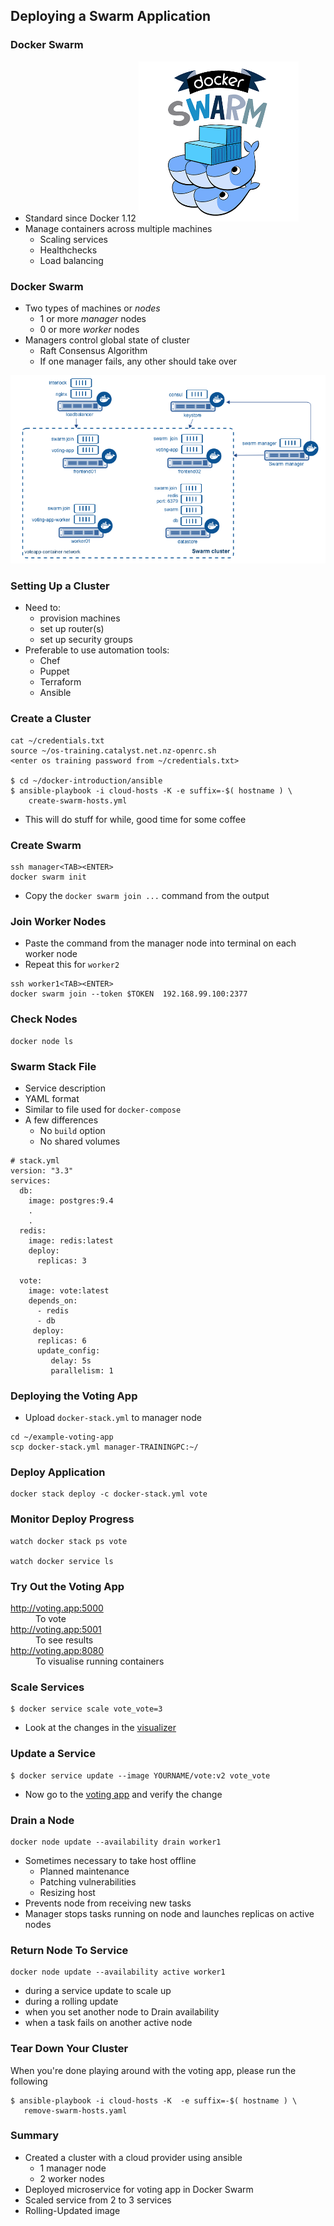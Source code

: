 ## Deploying a Swarm Application


### Docker Swarm

* Standard since Docker 1.12 ![swarm](img/dockerswarm.png "Docker Swarm")<!-- .element: class="img-right" -->
* Manage containers across multiple machines
   * Scaling services
   * Healthchecks
   * Load balancing



### Docker Swarm

* Two types of machines or _nodes_
   * 1 or more _manager_ nodes
   * 0 or more _worker_ nodes
* Managers control global state of cluster
   * Raft Consensus Algorithm
   * If one manager fails, any other should take over
                      
                    


![swarm](img/voting-app-swarm.png "Docker Swarm")

### Setting Up a Cluster
* Need to: <!-- .element: class="fragment" data-fragment-index="0" -->
   * provision machines
   * set up router(s)
   * set up security groups
* Preferable to use automation tools: <!-- .element: class="fragment" data-fragment-index="1" -->
   * Chef
   * Puppet
   * Terraform
   * Ansible



### Create a Cluster
```
cat ~/credentials.txt
source ~/os-training.catalyst.net.nz-openrc.sh
<enter os training password from ~/credentials.txt>

$ cd ~/docker-introduction/ansible
$ ansible-playbook -i cloud-hosts -K -e suffix=-$( hostname ) \
    create-swarm-hosts.yml
```

* This will do stuff for while, good time for some coffee



### Create Swarm
```
ssh manager<TAB><ENTER>
docker swarm init
```
<asciinema-player autoplay="1" loop="loop"  font-size="medium" speed="1" theme="solarized-light" src="asciinema/asciicast-120530.json" cols="107" rows="12"></asciinema-player>

* Copy the `docker swarm join ...` command from the output



### Join Worker Nodes
* Paste the command from the manager node into terminal on each worker node
* Repeat this for `worker2`

```
ssh worker1<TAB><ENTER>
docker swarm join --token $TOKEN  192.168.99.100:2377
```
<asciinema-player autoplay="1" loop="loop"  font-size="medium" speed="1" theme="solarized-light" src="asciinema/asciicast-120531.json" cols="107" rows="10"></asciinema-player>



### Check Nodes
```
docker node ls
```
<asciinema-player autoplay="1" loop="loop"  font-size="medium" speed="1"
    theme="solarized-light" src="asciinema/asciicast-120532.json" cols="107" rows="6"></asciinema-player>



### Swarm Stack File
* Service description <!-- .element: class="fragment" data-fragment-index="0" -->
* YAML format <!-- .element: class="fragment" data-fragment-index="1" -->
* Similar to file used for <!-- .element: class="fragment" data-fragment-index="2" -->`docker-compose`
* A few differences <!-- .element: class="fragment" data-fragment-index="3" -->
   * No <!-- .element: class="fragment" data-fragment-index="4" -->`build` option
   * No shared volumes <!-- .element: class="fragment" data-fragment-index="5" -->

<!-- .element: style="width:40%;float:left;"  -->

```
# stack.yml
version: "3.3" 
services:
  db:
    image: postgres:9.4
    .
    .
  redis:
    image: redis:latest
    deploy:
      replicas: 3

  vote:
    image: vote:latest
    depends_on:
      - redis
      - db
     deploy:
      replicas: 6
      update_config:
         delay: 5s
         parallelism: 1
```
<!-- .element: style="float:left;width:50%;height:80%;font-size:11pt;"  -->



### Deploying the Voting App
* Upload `docker-stack.yml` to manager node
```
cd ~/example-voting-app
scp docker-stack.yml manager-TRAININGPC:~/
```


### Deploy Application
```
docker stack deploy -c docker-stack.yml vote
```
<script  data-autoplay="1" data-loop="1" data-size="small" data-speed="1" type="text/javascript" src="https://asciinema.org/a/120533.js" id="asciicast-120533" async></script>


### Monitor Deploy Progress

    watch docker stack ps vote

    watch docker service ls
  


### Try Out the Voting App
<dl>
  <dt><a
    href="http://voting.app:5000">http://voting.app:5000</a></dt>           
  <dd>To vote</dd>
  <dt><a
    href="http://voting.app:5001">http://voting.app:5001</a></dt>
  <dd>To see results</dd>
  <dt><a
    href="http://voting.app:8080">http://voting.app:8080</a></dt>
  <dd>To visualise running containers</dd>
</dl>


### Scale Services
```
$ docker service scale vote_vote=3
```
* Look at the changes in the <a href="http://voting.app:8080">visualizer</a>


### Update a Service
```
$ docker service update --image YOURNAME/vote:v2 vote_vote
```
<asciinema-player autoplay="1" loop="loop"  font-size="medium" speed="1"
    theme="solarized-light" src="asciinema/asciicast-120564.json" cols="146"
    rows="10"></asciinema-player>

* Now go to the <a href="http://voting.app:5000">voting app</a> and verify the change



### Drain a Node
```
docker node update --availability drain worker1
```
* Sometimes necessary to take host offline
   * Planned maintenance
   * Patching vulnerabilities
   * Resizing host
* Prevents node from receiving new tasks
* Manager stops tasks running on node and launches replicas on active nodes



### Return Node To Service

```
docker node update --availability active worker1
```

* during a service update to scale up
* during a rolling update
* when you set another node to Drain availability
* when a task fails on another active node



### Tear Down Your Cluster

When you're done playing around with the voting app,
please run the following
```                        
$ ansible-playbook -i cloud-hosts -K  -e suffix=-$( hostname ) \ 
   remove-swarm-hosts.yaml
```
<!-- .element: class="stretch"  -->


### Summary

* Created a cluster with a cloud provider using ansible
   * 1 manager node
   * 2 worker nodes
* Deployed microservice for voting app in Docker Swarm
* Scaled service from 2 to 3 services
* Rolling-Updated image

